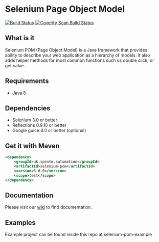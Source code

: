 # Selenium Page Object Model

[![Build Status](https://travis-ci.org/eu-evops/selenium-pom.svg?branch=develop)](https://travis-ci.org/eu-evops/selenium-pom)
[![Coverity Scan Build Status](https://scan.coverity.com/projects/7818/badge.svg)](https://scan.coverity.com/projects/sponte-selenium-pom)

## What is it

Selenium POM (Page Object Model) is a Java framework that provides ability to describe your web application as a hierarchy of models. It also adds helper methods for most common functions such us double click, or get value.

## Requirements
* Java 8

## Dependencies
* Selenium 3.0 or better
* Reflections 0.9.10 or better
* Google guice 4.0 or better (optional)

## Get it with Maven
```xml
<dependency>
    <groupId>uk.sponte.automation</groupId>
    <artifactId>selenium-pom</artifactId>
    <version>3.0.0</version>
    <scope>test</scope>
</dependency>
```

## Documentation

Please visit our [wiki](https://github.com/eu-evops/selenium-pom/wiki) to find documentation.

## Examples

Example project can be found inside this repo at selenium-pom-example
